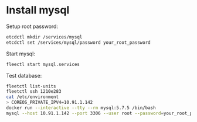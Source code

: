# Install mysql

Setup root password:

```bash
etcdctl mkdir /services/mysql
etcdctl set /services/mysql/password your_root_password
```

Start mysql:

```bash
fleectl start mysql.services
```

Test database:

```bash
fleetctl list-units
fleetctl ssh 1210e283
cat /etc/environment 
> COREOS_PRIVATE_IPV4=10.91.1.142
docker run --interactive --tty --rm mysql:5.7.5 /bin/bash
mysql --host 10.91.1.142 --port 3306 --user root --password=your_root_password
```
